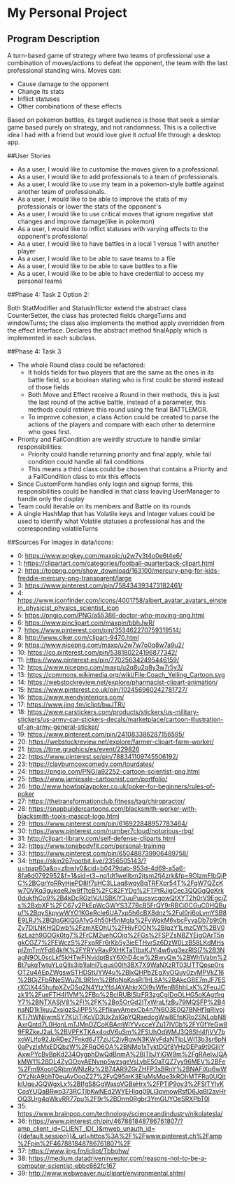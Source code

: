 # My Personal Project

## Program Description
A turn-based game of strategy where two teams of professional use a combination of moves/actions to defeat the opponent,
the team with the last professional standing wins.
Moves can:
 - Cause damage to the opponent
 - Change its stats
 - Inflict statuses
 - Other combinations of these effects



Based on pokemon battles, its target audience is those that seek a similar game based purely on strategy, and not randomness.
This is a collective idea I had with a friend but would love give it *actual* life through a desktop app.


##User Stories
 - As a user, I would like to customise the moves given to a professional.
 - As a user, I would like to add professionals to a team of professionals.
 - As a user, I would like to use my team in a pokemon-style battle against another team of professionals.
 - As a user, I would like to be able to improve the stats of my professionals or lower the stats of the opponent's
 - As a user, I would like to use critical moves that ignore negative stat changes and improve damage(like in pokemon)
 - As a user, I would like to inflict statuses with varying effects to the opponent's professional
 - As a user, I would like to have battles in a local 1 versus 1 with another player
 - As a user, I would like to be able to save teams to a file
 - As a user, I would like to be able to save battles to a file 
 - As a user, I would like to be able to have credential to access my personal teams
 
##Phase 4: Task 2
Option 2:

Both StatModifier and StatusInflictor extend the abstract class CounterSetter, the class has protected fields chargeTurns and windowTurns;
 the class also implements the method apply overridden from the effect interface. 
 Declares the abstract method finalApply which is implemented in each subclass.
 
##Phase 4: Task 3
  - The whole Round class could be refactored:
    - It holds fields for two players that are the same as the ones in its battle field, so a boolean stating who is first could be stored instead of those fields
    - Both Move and Effect receive a Round in their methods, this is just the last round of the active battle, instead of a parameter, this methods could retrieve this round using the final BATTLEMGR.
    - To improve cohesion, a class Action could be created to parse the actions of the players and compare with each other to determine who goes first.
  - Priority and FailCondition are weirdly structure to handle similar responsibilities:
    - Priority could handle returning priority and final apply, while fail condition could handle all fail conditions
    - This means a third class could be chosen that contains a Priority and a FailCondition class to mix this effects
  - Since CustomForm handles only login and signup forms, this responsibilities could be handled in that class leaving UserManager to handle only the display
  - Team could iterable on its members and Battle on its rounds
  - A single HashMap that has Volatile keys and Integer values could be used to identify what Volatile statuses a professional has and the corresponding volatileTurns
  
 
 ##Sources For Images in data/icons:
 
 - 0: https://www.pngkey.com/maxpic/u2w7y3t4o0e6t4e6/
 - 1: https://clipartart.com/categories/football-quarterback-clipart.html
 - 2: https://toppng.com/show_download/163100/mercury-png-for-kids-freddie-mercury-png-transparent/large
 - 3: https://www.pinterest.com/pin/758434393473182461/
 - 4: https://www.iconfinder.com/icons/4001758/albert_avatar_avatars_einstein_physicist_physics_scientist_icon
 - 5: https://pngio.com/PNG/a55386-doctor-who-moving-png.html
 - 6: https://www.pinclipart.com/maxpin/bbhJwR/
 - 7: https://www.pinterest.com/pin/353462270759319514/
 - 8: http://www.clker.com/clipart-9470.html
 - 9: https://www.nicepng.com/maxp/u2w7w7o0q8w7a9u2/
 - 10: https://co.pinterest.com/pin/538180224196877342/
 - 11: https://www.pinterest.es/pin/770256342495446159/
 - 12: https://www.nicepng.com/maxp/u2q8u2q8y3w7r5y3/
 - 13: https://commons.wikimedia.org/wiki/File:Coach_Yelling_Cartoon.svg
 - 14: https://webstockreview.net/explore/pharmacist-clipart-animation/
 - 15: https://www.pinterest.co.uk/pin/102456960242781727/
 - 16: https://www.wendyinteriors.com/
 - 17: https://www.jing.fm/iclipt/bwJTRi/
 - 18: https://www.carstickers.com/products/stickers/us-military-stickers/us-army-car-stickers-decals/marketplace/cartoon-illustration-of-an-army-general-sticker/
 - 19: https://www.pinterest.com/pin/241083386287156595/
 - 20: https://webstockreview.net/explore/farmer-clipart-farm-worker/
 - 21: https://time.graphics/es/event/229826
 - 22: https://www.pinterest.se/pin/788341109745506192/
 - 23: https://clayburncoxcomedy.com/tourdates/
 - 24: https://pngio.com/PNG/a92252-cartoon-scientist-png.html
 - 25: https://www.jamiesale-cartoonist.com/portfolio/
 - 26: http://www.howtoplaypoker.co.uk/poker-for-beginners/rules-of-poker
 - 27: https://thetransformationclub.fitness/tag/chiropractor/
 - 28: https://snapbuildercartoons.com/blacksmith-worker-with-blacksmith-tools-mascot-logo.html
 - 29: https://www.pinterest.com/pin/616922848957783464/
 - 30: https://www.pinterest.com/number7cloud/notorious-rbg/
 - 31: http://clipart-library.com/self-defense-cliparts.html
 - 32: https://www.tonebodyfit.com/personal-training
 - 33: https://www.pinterest.com/pin/650488739906489758/
 - 34: https://skin267rootbit.live/2356505143/?u=tpap60a&o=zlbwly0&cid=b0479dab-953d-4d69-a5a6-8fa6d0792952&f=1&sid=t3~nq1dt1wellbm2jtsm2fj4zrk&fp=9OIzmFIbQjPC%2BCgrYoRRyHjePD8If7sHC3LLaq8wqyBqTRFXpr54T%2FqW7QZcKw7OVKq3gukqeRJw9fTtcB%2FC82FYDg%2FTPtRJigCec3QQGgQgKrk0dukfhCo9%2B4kDcRGzIVJUSBKlY3uuPuucsvcgowQtXYT2h0rV9EgcjZs%2BxbXF%2FC67y2PkEpWcGWYS3Z7BcB5FrQY9rRBCi0CGuC0HQBuuf%2BqySkpywWYO1KGeRcIe6UA7xp5h6cBX8dnz%2Ful0rj6oLvmYSB8E9LRJ%2BQlqGKlQGA1yG4h50H5nMgla%2FvWqkM6vbcFyyaDb7b9t0hZy7DlLNKHQDwb%2FzmXEOhU%2FHivF0ON%2BlqzY1LmzCW%2BV06zLazh9GOGk0tg7%2FrCM2uehCOjq%2FGs%2FSPZsNBZYEigOArT5ngkCGZ7%2FEWczS%2FxpRFr6rKb5y3ieETHvrSz6DzW0LzB58LKdMHspIZmTmYFd84kfK%2FYRYvRavPXHKTaTIbxKJYi4w6yq3ezRlSl7%2B3NagN9OL0scLkf5kHTwFjNvidptBsY6XhD4cw%2BwyQw%2BWh1Vabn%2Bt7ukqTwtuYLqQIls3ib1lalni7Lgus00lh3BX7X9WaNXzRT03UTTQpsp0rsOT2u4AEpZWgswSTHDStUYW4u%2BlxQHPb2EgXyOQuy0zvMPVkZ16%2BGjZFbRNeSWuZIL9R1m%2BfpNpKpsRi1HL8A%2BAkcG8E7mJF7ESrXCIX445hufpXZvDSo2N4YtzYfdJAYAhkrXOl9vWfenB8hhLxK%2FeuJCzk1l%2FueFTH4l1VM%2FBp%2BcIRUBl5IzFR3zgCgIDoOLHG5oKAgtfrqY7%2BNTXASjV8%2Fi%2FK%2Bo5OrGd2ITxWraLfzBu79MQSFP%2B4naND1k1kuuZxsiqzSJiPP5%2FflkwvAmexCb4n7N6O3E0Q78NHf1qRIypjKTi7tWNjiwmSY7KUiTjKcVD3Ux2aIGpYQRaedcgWw8EfpKRo2SNLqbN8AxrQntd7L0HqnLmTJMnDZCoKBAmWlYVvcceYZu17IV0b%2FYGfYeGw89FRZkeJ2aL%2BVPFKTKAx4odV6uSm%2FSUhOdWMJ3Q8ShI4fjVV7bxoWLlfp92JpRDez7Fnkd6JT7ziJC2iyRgwN3KWyFdaNTIpLWI13b3sr6pN0aPyzlxMxEDQbzW%2FRqO6OA%2BNMp1xTyktDQf8VHzDEPa9t9GiIiYAxwPYcBvBpKd234OygphDwQdBnmA%2BiTbJYjGW9m%2FgRAeIvJQAkMW1%2BDL4ZyGOpyAENvnp5wzsgeVsLybE50aTQZ7yy96MEV%2BFe%2Fm9XootQRjbmWNlzRz%2B74AR9ZGrZHFP3sBRnY%2BNAFjXp6wWOYzNrA9bhT0euAvOoqZ27%2FvQ95mK3EIuMsMqe3kROhMTFRq0UQltkIUqeJGQWgxLx%2BIfgS8GgWasoVGBeHrx%2FPTiP9oy3%2FSITYlyKCosYUQaBRwo373RCTlbKwNEd2WYEHlqq09Ll3pvnowRsfD6JqBI2avHrOQ3Urg4qWkvRR77pu%2F9r%2BDrm0Rgbr3YmGUYOeSRXPbT0I
 - 35: https://www.brainpop.com/technology/scienceandindustry/nikolatesla/
 - 36: https://www.pinterest.ch/pin/467881848786761807/?amp_client_id=CLIENT_ID(_)&mweb_unauth_id={{default.session}}&_url=https%3A%2F%2Fwww.pinterest.ch%2Famp%2Fpin%2F467881848786761807%2F
 - 37: https://www.jing.fm/iclipt/Tbbohw/
 - 38: https://medium.datadriveninvestor.com/reasons-not-to-be-a-computer-scientist-ebbc662fc167
 - 39: http://www.webweaver.nu/clipart/environmental.shtml
